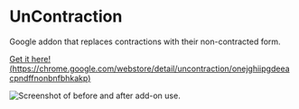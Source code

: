 # UnContraction
Google addon that replaces contractions with their non-contracted form.

[Get it here! (https://chrome.google.com/webstore/detail/uncontraction/onejghiipgdeeacpndffnonbnfbhkakp)](https://chrome.google.com/webstore/detail/uncontraction/onejghiipgdeeacpndffnonbnfbhkakp)

![Screenshot of before and after add-on use.](https://image.ibb.co/m3kTx7/Screenshot.png)
